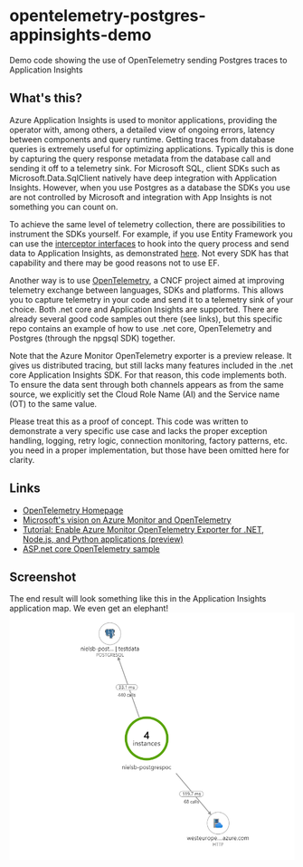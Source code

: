 # opentelemetry-postgres-appinsights-demo
Demo code showing the use of OpenTelemetry sending Postgres traces to Application Insights

## What's this?
Azure Application Insights is used to monitor applications, providing the operator with, among others, a detailed view of ongoing errors, latency between components and query runtime. 
Getting traces from database queries is extremely useful for optimizing applications. Typically this is done by capturing the query response metadata from the database call and sending it off to a telemetry sink.
For Microsoft SQL, client SDKs such as Microsoft.Data.SqlClient natively have deep integration with Application Insights. 
However, when you use Postgres as a database the SDKs you use are not controlled by Microsoft and integration with App Insights is not something you can count on. 

To achieve the same level of telemetry collection, there are possibilities to instrument the SDKs yourself. For example, if you use Entity Framework you can use the [interceptor interfaces](https://docs.microsoft.com/en-us/ef/core/logging-events-diagnostics/interceptors) to hook into the query process and send data to Application Insights, as demonstrated [here](https://amuratgencay.medium.com/how-to-track-postgresql-queries-using-entityframework-core-in-application-insights-2f173d6c636d).
Not every SDK has that capability and there may be good reasons not to use EF.

Another way is to use [OpenTelemetry](https://opentelemetry.io/), a CNCF project aimed at improving telemetry exchange between languages, SDKs and platforms. This allows you to capture telemetry in your code and send it to a telemetry sink of your choice. Both .net core and Application Insights are supported.
There are already several good code samples out there (see links), but this specific repo contains an example of how to use .net core, OpenTelemetry and Postgres (through the npgsql SDK) together. 

Note that the Azure Monitor OpenTelemetry exporter is a preview release. It gives us distributed tracing, but still lacks many features included in the .net core Application Insights SDK. 
For that reason, this code implements both. To ensure the data sent through both channels appears as from the same source, we explicitly set the Cloud Role Name (AI) and the Service name (OT) to the same value.

Please treat this as a proof of concept. This code was written to demonstrate a very specific use case and lacks the proper exception handling, logging, retry logic, connection monitoring, factory patterns, etc. you need in a proper implementation, but those have been omitted here for clarity. 

## Links

- [OpenTelemetry Homepage](https://www.opentelemetry.io)
- [Microsoft's vision on Azure Monitor and OpenTelemetry](https://techcommunity.microsoft.com/t5/azure-monitor-blog/opentelemetry-azure-monitor/ba-p/2737823)
- [Tutorial: Enable Azure Monitor OpenTelemetry Exporter for .NET, Node.js, and Python applications (preview)](https://docs.microsoft.com/en-us/azure/azure-monitor/app/opentelemetry-enable?tabs=net)
- [ASP.net core OpenTelemetry sample](https://github.com/open-telemetry/opentelemetry-dotnet/tree/main/examples/AspNetCore)

## Screenshot
The end result will look something like this in the Application Insights application map. We even get an elephant!
![Application Map sample](media/screenshot.png)